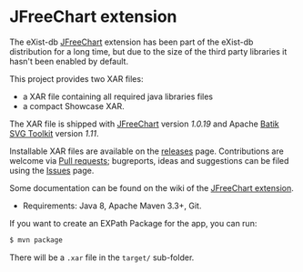 JFreeChart extension
==========

The eXist-db [JFreeChart](http://www.jfree.org/jfreechart/) extension has been part of the eXist-db distribution for a long time, but due to the size of the third party libraries it hasn't been enabled by default. 

This project provides two XAR files:
- a XAR file containing all required java libraries files 
- a compact Showcase XAR.

The XAR file is shipped with [JFreeChart](http://www.jfree.org/jfreechart/) version *1.0.19* and Apache [Batik SVG Toolkit](https://xmlgraphics.apache.org/batik/) version *1.11*.

Installable XAR files are available on the [releases](../../releases) page. Contributions are welcome via [Pull requests](../../pulls); bugreports, ideas and suggestions can be filed using the [Issues](../../issues) page.


Some documentation can be found on the wiki of the [JFreeChart extension](https://github.com/eXist-db/jfreechart/wiki).

* Requirements: Java 8, Apache Maven 3.3+, Git.

If you want to create an EXPath Package for the app, you can run:

```bash
$ mvn package
```

There will be a `.xar` file in the `target/` sub-folder.

